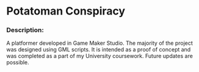 # Potatoman Conspiracy

### Description:
A platformer developed in Game Maker Studio. The majority of the project was designed using GML scripts. It is intended as a proof of concept and was completed as a part of my University coursework. Future updates are possible.
